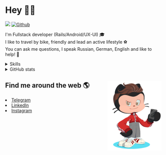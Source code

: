 # Hey 👋🏻 

![](https://komarev.com/ghpvc/?username=your-github-HarshBarash&color=grey) [![Github](https://img.shields.io/github/followers/HarshBarash?label=Follow&style=social)](https://github.com/HarshBarash)

I'm  Fullstack developer (Rails/Android/UX-UI) 🎓  <br />
I like to travel by bike, friendly and lead an active lifestyle ⚽ <br />
You can ask me questions, I speak Russian, German, English and like to help! 💬  <br />

<details>
    <summary> Skills </summary>
   <p>
      <br/>
      <img src="https://img.shields.io/badge/Ruby_on_Rails-CC0000?style=for-the-badge&logo=ruby-on-rails&logoColor=white" />
      <img src="https://img.shields.io/badge/Ruby-CC342D?style=for-the-badge&logo=ruby&logoColor=white" />
      <img src="https://img.shields.io/badge/Bootstrap-563D7C?style=for-the-badge&logo=bootstrap&logoColor=white" />
      <img src="https://img.shields.io/badge/PostgreSQL-316192?style=for-the-badge&logo=postgresql&logoColor=white" />
      <img src="https://img.shields.io/badge/SQLite-07405E?style=for-the-badge&logo=sqlite&logoColor=white" />
      <img src="https://img.shields.io/badge/Heroku-430098?style=for-the-badge&logo=heroku&logoColor=white"/>
      <img src="https://img.shields.io/badge/GitHub-100000?style=for-the-badge&logo=github&logoColor=white" />
      <br/>
      <img src="https://img.shields.io/badge/Android-3DDC84?style=for-the-badge&logo=android&logoColor=white" />
      <img src="https://img.shields.io/badge/Kotlin-0095D5?&style=for-the-badge&logo=kotlin&logoColor=white" />
      <img src="https://img.shields.io/badge/Java-ED8B00?style=for-the-badge&logo=java&logoColor=white" />
      <img src="https://img.shields.io/badge/Figma-F24E1E?style=for-the-badge&logo=figma&logoColor=white" />
      <img src="https://img.shields.io/badge/firebase-ffca28?style=for-the-badge&logo=firebase&logoColor=black" />
      <img src="https://img.shields.io/badge/Python-FFD43B?style=for-the-badge&logo=python&logoColor=darkgreen" />
      <img src="https://img.shields.io/badge/Trello-0052CC?style=for-the-badge&logo=trello&logoColor=white" />
      <img src="https://img.shields.io/badge/Ubuntu-E95420?style=for-the-badge&logo=ubuntu&logoColor=white" />

   </details>


<details>
    <summary> GitHub stats</summary>
    <br />
   
<!--START_SECTION:waka-->
**🐱 My GitHub Data** 

> 🏆 409 Contributions in the Year 2022
 > 
> 📦 289.7 kB Used in GitHub's Storage 
 > 
> 💼 Opted to Hire
 > 
> 📜 20 Public Repositories 
 > 
> 🔑 40 Private Repositories  
 > 
**I'm a Night 🦉** 

```text
🌞 Morning    63 commits     ██░░░░░░░░░░░░░░░░░░░░░░░   9.26% 
🌆 Daytime    185 commits    ██████░░░░░░░░░░░░░░░░░░░   27.21% 
🌃 Evening    331 commits    ████████████░░░░░░░░░░░░░   48.68% 
🌙 Night      101 commits    ███░░░░░░░░░░░░░░░░░░░░░░   14.85%

```
📅 **I'm Most Productive on Saturday** 

```text
Monday       76 commits     ██░░░░░░░░░░░░░░░░░░░░░░░   11.18% 
Tuesday      92 commits     ███░░░░░░░░░░░░░░░░░░░░░░   13.53% 
Wednesday    108 commits    ████░░░░░░░░░░░░░░░░░░░░░   15.88% 
Thursday     81 commits     ███░░░░░░░░░░░░░░░░░░░░░░   11.91% 
Friday       94 commits     ███░░░░░░░░░░░░░░░░░░░░░░   13.82% 
Saturday     117 commits    ████░░░░░░░░░░░░░░░░░░░░░   17.21% 
Sunday       112 commits    ████░░░░░░░░░░░░░░░░░░░░░   16.47%

```


📊 **This Week I Spent My Time On** 

```text
⌚︎ Time Zone: Asia/Yekaterinburg

💬 Programming Languages: 
Ruby                     47 mins             █████████████████████████   100.0%

🔥 Editors: 
RubyMine                 47 mins             █████████████████████████   100.0%

💻 Operating System: 
Linux                    47 mins             █████████████████████████   100.0%

```

**I Mostly Code in Ruby** 

```text
Ruby                     30 repos            █████████████░░░░░░░░░░░░   53.57% 
Kotlin                   12 repos            █████░░░░░░░░░░░░░░░░░░░░   21.43% 
Java                     7 repos             ███░░░░░░░░░░░░░░░░░░░░░░   12.5% 
JavaScript               4 repos             █░░░░░░░░░░░░░░░░░░░░░░░░   7.14% 
Python                   3 repos             █░░░░░░░░░░░░░░░░░░░░░░░░   5.36%

```



 Last Updated on 07/05/2022 16:15:46 UTC
<!--END_SECTION:waka-->
   
<!--    <p align="center">
        <img src="https://github-profile-trophy.vercel.app/?username=HarshBarash&theme=darkhub&margin-w=15" alt="Trophies GitHub" />
    </p>
 -->
   
</details>

## Find me around the web 🌎 <a href="https://github.com//HarshBarash"><img align="right" width="175" height="225" src="https://github.com/HarshBarash/HarshBarash/blob/master/app/assets/images/antonbaranov.png"></a>
<li> <a href="https://t.me/HarshBarash"> Telegram </a> </li>
<li> <a href="https://linkedin.com/in/HarshBarash"> LinkedIn </a> </li>
<li> <a href="https://www.instagram.com/harsh.barash/"> Instagram </a> </li>
